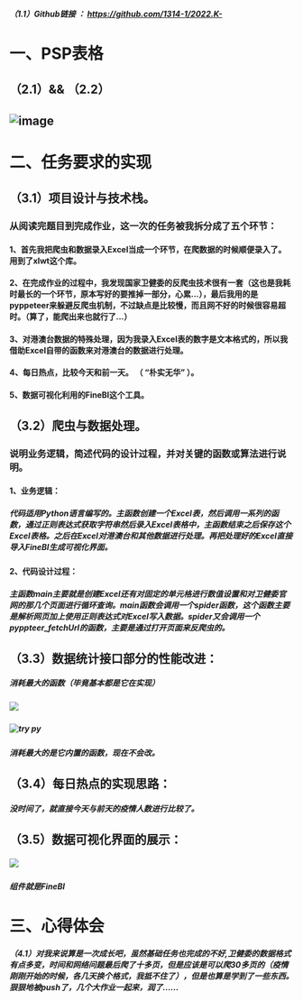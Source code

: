 ##### （1.1）Github链接 ： https://github.com/1314-1/2022.K-
# 一、PSP表格
## （2.1）&& （2.2）
##  ![image](https://user-images.githubusercontent.com/78329188/191045726-cc4ddea2-d0ec-4127-804b-3c6e5145fe3d.png)
# 二、任务要求的实现
## （3.1）项目设计与技术栈。
### 从阅读完题目到完成作业，这一次的任务被我拆分成了五个环节：
#### 1、首先我把爬虫和数据录入Excel当成一个环节，在爬数据的时候顺便录入了。用到了xlwt这个库。
#### 2、在完成作业的过程中，我发现国家卫健委的反爬虫技术很有一套（这也是我耗时最长的一个环节，原本写好的要推掉一部分，心累...），最后我用的是pyppeteer来躲避反爬虫机制，不过缺点是比较慢，而且网不好的时候很容易超时。（算了，能爬出来也就行了...）
#### 3、对港澳台数据的特殊处理，因为我录入Excel表的数字是文本格式的，所以我借助Excel自带的函数来对港澳台的数据进行处理。
#### 4、每日热点，比较今天和前一天。 （ “朴实无华” ）。
#### 5、数据可视化利用的FineBI这个工具。
## （3.2）爬虫与数据处理。
### 说明业务逻辑，简述代码的设计过程，并对关键的函数或算法进行说明。
#### 1、业务逻辑：
##### 代码适用Python语言编写的。主函数创建一个Excel表，然后调用一系列的函数，通过正则表达式获取字符串然后录入Excel表格中，主函数结束之后保存这个Excel表格。之后在Excel对港澳台和其他数据进行处理。再把处理好的Excel直接导入FineBI生成可视化界面。
#### 2、代码设计过程：
##### 主函数main主要就是创建Excel还有对固定的单元格进行数值设置和对卫健委官网的那几个页面进行循环查询。main函数会调用一个spider函数，这个函数主要是解析网页加上使用正则表达式对Excel写入数据。spider又会调用一个pyppteer_fetchUrl的函数，主要是通过打开页面来反爬虫的。
## （3.3）数据统计接口部分的性能改进：
##### 消耗最大的函数（毕竟基本都是它在实现）
##### ![](https://img2022.cnblogs.com/blog/2965727/202209/2965727-20220919220659011-1215093092.png)
##### ![try py](https://user-images.githubusercontent.com/78329188/191054620-cc4b355a-e719-49f6-a39f-a5274288e36d.png)
##### 消耗最大的是它内置的函数，现在不会改。
## （3.4）每日热点的实现思路：
##### 没时间了，就直接今天与前天的疫情人数进行比较了。
## （3.5）数据可视化界面的展示：
##### ![](https://img2022.cnblogs.com/blog/2965727/202209/2965727-20220919222242082-1868234985.png)
##### 组件就是FineBI
# 三、心得体会
##### （4.1）对我来说算是一次成长吧，虽然基础任务也完成的不好,卫健委的数据格式有点多变，时间和网络问题最后爬了十多页，但是应该是可以爬30多页的（疫情刚刚开始的时候，各几天换个格式，我抵不住了），但是也算是学到了一些东西。狠狠地被push了，几个大作业一起来，润了......
